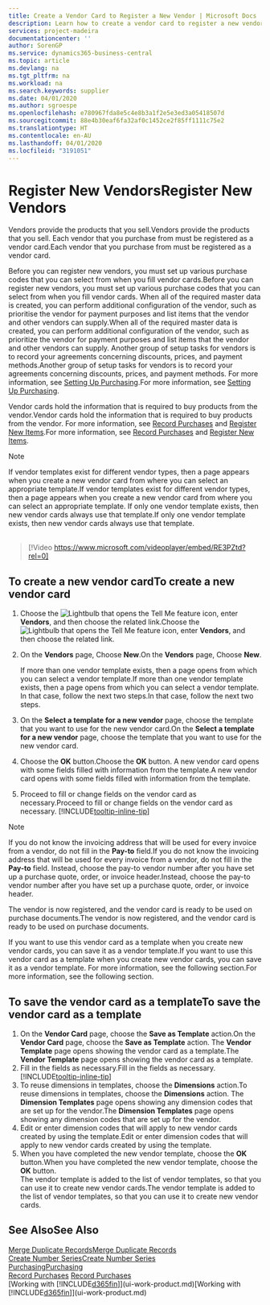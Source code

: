 ```yaml
---
title: Create a Vendor Card to Register a New Vendor | Microsoft Docs
description: Learn how to create a vendor card to register a new vendor or supplier.
services: project-madeira
documentationcenter: ''
author: SorenGP
ms.service: dynamics365-business-central
ms.topic: article
ms.devlang: na
ms.tgt_pltfrm: na
ms.workload: na
ms.search.keywords: supplier
ms.date: 04/01/2020
ms.author: sgroespe
ms.openlocfilehash: e780967fda8e5c4e8b3a1f2e5e3ed3a05418507d
ms.sourcegitcommit: 88e4b30eaf6fa32af0c1452ce2f85ff1111c75e2
ms.translationtype: HT
ms.contentlocale: en-AU
ms.lasthandoff: 04/01/2020
ms.locfileid: "3191051"
---
```

# <a name="register-new-vendors"></a><span data-ttu-id="62e4e-103">Register New Vendors</span><span class="sxs-lookup"><span data-stu-id="62e4e-103">Register New Vendors</span></span>
<span data-ttu-id="62e4e-104">Vendors provide the products that you sell.</span><span class="sxs-lookup"><span data-stu-id="62e4e-104">Vendors provide the products that you sell.</span></span> <span data-ttu-id="62e4e-105">Each vendor that you purchase from must be registered as a vendor card.</span><span class="sxs-lookup"><span data-stu-id="62e4e-105">Each vendor that you purchase from must be registered as a vendor card.</span></span>

<span data-ttu-id="62e4e-106">Before you can register new vendors, you must set up various purchase codes that you can select from when you fill vendor cards.</span><span class="sxs-lookup"><span data-stu-id="62e4e-106">Before you can register new vendors, you must set up various purchase codes that you can select from when you fill vendor cards.</span></span> <span data-ttu-id="62e4e-107">When all of the required master data is created, you can perform additional configuration of the vendor, such as prioritise the vendor for payment purposes and list items that the vendor and other vendors can supply.</span><span class="sxs-lookup"><span data-stu-id="62e4e-107">When all of the required master data is created, you can perform additional configuration of the vendor, such as prioritize the vendor for payment purposes and list items that the vendor and other vendors can supply.</span></span> <span data-ttu-id="62e4e-108">Another group of setup tasks for vendors is to record your agreements concerning discounts, prices, and payment methods.</span><span class="sxs-lookup"><span data-stu-id="62e4e-108">Another group of setup tasks for vendors is to record your agreements concerning discounts, prices, and payment methods.</span></span> <span data-ttu-id="62e4e-109">For more information, see [Setting Up Purchasing](purchasing-setup-purchasing.md).</span><span class="sxs-lookup"><span data-stu-id="62e4e-109">For more information, see [Setting Up Purchasing](purchasing-setup-purchasing.md).</span></span>

<span data-ttu-id="62e4e-110">Vendor cards hold the information that is required to buy products from the vendor.</span><span class="sxs-lookup"><span data-stu-id="62e4e-110">Vendor cards hold the information that is required to buy products from the vendor.</span></span> <span data-ttu-id="62e4e-111">For more information, see [Record Purchases](purchasing-how-record-purchases.md) and [Register New Items](inventory-how-register-new-items.md).</span><span class="sxs-lookup"><span data-stu-id="62e4e-111">For more information, see [Record Purchases](purchasing-how-record-purchases.md) and [Register New Items](inventory-how-register-new-items.md).</span></span>

> [!NOTE]  
>   <span data-ttu-id="62e4e-112">If vendor templates exist for different vendor types, then a page appears when you create a new vendor card from where you can select an appropriate template.</span><span class="sxs-lookup"><span data-stu-id="62e4e-112">If vendor templates exist for different vendor types, then a page appears when you create a new vendor card from where you can select an appropriate template.</span></span> <span data-ttu-id="62e4e-113">If only one vendor template exists, then new vendor cards always use that template.</span><span class="sxs-lookup"><span data-stu-id="62e4e-113">If only one vendor template exists, then new vendor cards always use that template.</span></span>
<br><br>  

> [!Video https://www.microsoft.com/videoplayer/embed/RE3PZtd?rel=0]

## <a name="to-create-a-new-vendor-card"></a><span data-ttu-id="62e4e-114">To create a new vendor card</span><span class="sxs-lookup"><span data-stu-id="62e4e-114">To create a new vendor card</span></span>
1. <span data-ttu-id="62e4e-115">Choose the ![Lightbulb that opens the Tell Me feature](media/ui-search/search_small.png "Tell me what you want to do") icon, enter **Vendors**, and then choose the related link.</span><span class="sxs-lookup"><span data-stu-id="62e4e-115">Choose the ![Lightbulb that opens the Tell Me feature](media/ui-search/search_small.png "Tell me what you want to do") icon, enter **Vendors**, and then choose the related link.</span></span>  
2. <span data-ttu-id="62e4e-116">On the **Vendors** page, Choose **New**.</span><span class="sxs-lookup"><span data-stu-id="62e4e-116">On the **Vendors** page, Choose **New**.</span></span>

    <span data-ttu-id="62e4e-117">If more than one vendor template exists, then a page opens from which you can select a vendor template.</span><span class="sxs-lookup"><span data-stu-id="62e4e-117">If more than one vendor template exists, then a page opens from which you can select a vendor template.</span></span> <span data-ttu-id="62e4e-118">In that case, follow the next two steps.</span><span class="sxs-lookup"><span data-stu-id="62e4e-118">In that case, follow the next two steps.</span></span>
3. <span data-ttu-id="62e4e-119">On the **Select a template for a new vendor** page, choose the template that you want to use for the new vendor card.</span><span class="sxs-lookup"><span data-stu-id="62e4e-119">On the **Select a template for a new vendor** page, choose the template that you want to use for the new vendor card.</span></span>
4. <span data-ttu-id="62e4e-120">Choose the **OK** button.</span><span class="sxs-lookup"><span data-stu-id="62e4e-120">Choose the **OK** button.</span></span> <span data-ttu-id="62e4e-121">A new vendor card opens with some fields filled with information from the template.</span><span class="sxs-lookup"><span data-stu-id="62e4e-121">A new vendor card opens with some fields filled with information from the template.</span></span>
5. <span data-ttu-id="62e4e-122">Proceed to fill or change fields on the vendor card as necessary.</span><span class="sxs-lookup"><span data-stu-id="62e4e-122">Proceed to fill or change fields on the vendor card as necessary.</span></span> [!INCLUDE[tooltip-inline-tip](includes/tooltip-inline-tip_md.md)]

> [!NOTE]  
>   <span data-ttu-id="62e4e-123">If you do not know the invoicing address that will be used for every invoice from a vendor, do not fill in the **Pay-to** field.</span><span class="sxs-lookup"><span data-stu-id="62e4e-123">If you do not know the invoicing address that will be used for every invoice from a vendor, do not fill in the **Pay-to** field.</span></span> <span data-ttu-id="62e4e-124">Instead, choose the pay-to vendor number after you have set up a purchase quote, order, or invoice header.</span><span class="sxs-lookup"><span data-stu-id="62e4e-124">Instead, choose the pay-to vendor number after you have set up a purchase quote, order, or invoice header.</span></span>

<span data-ttu-id="62e4e-125">The vendor is now registered, and the vendor card is ready to be used on purchase documents.</span><span class="sxs-lookup"><span data-stu-id="62e4e-125">The vendor is now registered, and the vendor card is ready to be used on purchase documents.</span></span>

<span data-ttu-id="62e4e-126">If you want to use this vendor card as a template when you create new vendor cards, you can save it as a vendor template.</span><span class="sxs-lookup"><span data-stu-id="62e4e-126">If you want to use this vendor card as a template when you create new vendor cards, you can save it as a vendor template.</span></span> <span data-ttu-id="62e4e-127">For more information, see the following section.</span><span class="sxs-lookup"><span data-stu-id="62e4e-127">For more information, see the following section.</span></span>

## <a name="to-save-the-vendor-card-as-a-template"></a><span data-ttu-id="62e4e-128">To save the vendor card as a template</span><span class="sxs-lookup"><span data-stu-id="62e4e-128">To save the vendor card as a template</span></span>
1. <span data-ttu-id="62e4e-129">On the **Vendor Card** page, choose the **Save as Template** action.</span><span class="sxs-lookup"><span data-stu-id="62e4e-129">On the **Vendor Card** page, choose the **Save as Template** action.</span></span> <span data-ttu-id="62e4e-130">The **Vendor Template** page opens showing the vendor card as a template.</span><span class="sxs-lookup"><span data-stu-id="62e4e-130">The **Vendor Template** page opens showing the vendor card as a template.</span></span>
2. <span data-ttu-id="62e4e-131">Fill in the fields as necessary.</span><span class="sxs-lookup"><span data-stu-id="62e4e-131">Fill in the fields as necessary.</span></span> [!INCLUDE[tooltip-inline-tip](includes/tooltip-inline-tip_md.md)]
3. <span data-ttu-id="62e4e-132">To reuse dimensions in templates, choose the **Dimensions** action.</span><span class="sxs-lookup"><span data-stu-id="62e4e-132">To reuse dimensions in templates, choose the **Dimensions** action.</span></span> <span data-ttu-id="62e4e-133">The **Dimension Templates** page opens showing any dimension codes that are set up for the vendor.</span><span class="sxs-lookup"><span data-stu-id="62e4e-133">The **Dimension Templates** page opens showing any dimension codes that are set up for the vendor.</span></span>
4. <span data-ttu-id="62e4e-134">Edit or enter dimension codes that will apply to new vendor cards created by using the template.</span><span class="sxs-lookup"><span data-stu-id="62e4e-134">Edit or enter dimension codes that will apply to new vendor cards created by using the template.</span></span>
5. <span data-ttu-id="62e4e-135">When you have completed the new vendor template, choose the **OK** button.</span><span class="sxs-lookup"><span data-stu-id="62e4e-135">When you have completed the new vendor template, choose the **OK** button.</span></span>  
   <span data-ttu-id="62e4e-136">The vendor template is added to the list of vendor templates, so that you can use it to create new vendor cards.</span><span class="sxs-lookup"><span data-stu-id="62e4e-136">The vendor template is added to the list of vendor templates, so that you can use it to create new vendor cards.</span></span>

## <a name="see-also"></a><span data-ttu-id="62e4e-137">See Also</span><span class="sxs-lookup"><span data-stu-id="62e4e-137">See Also</span></span>
[<span data-ttu-id="62e4e-138">Merge Duplicate Records</span><span class="sxs-lookup"><span data-stu-id="62e4e-138">Merge Duplicate Records</span></span>](sales-how-merge-duplicate-records.md)  
[<span data-ttu-id="62e4e-139">Create Number Series</span><span class="sxs-lookup"><span data-stu-id="62e4e-139">Create Number Series</span></span>](ui-create-number-series.md)  
[<span data-ttu-id="62e4e-140">Purchasing</span><span class="sxs-lookup"><span data-stu-id="62e4e-140">Purchasing</span></span>](purchasing-manage-purchasing.md)  
<span data-ttu-id="62e4e-141">[Record Purchases](purchasing-how-record-purchases.md) </span><span class="sxs-lookup"><span data-stu-id="62e4e-141">[Record Purchases](purchasing-how-record-purchases.md) </span></span>  
<span data-ttu-id="62e4e-142">[Working with [!INCLUDE[d365fin](includes/d365fin_md.md)]](ui-work-product.md)</span><span class="sxs-lookup"><span data-stu-id="62e4e-142">[Working with [!INCLUDE[d365fin](includes/d365fin_md.md)]](ui-work-product.md)</span></span>  
